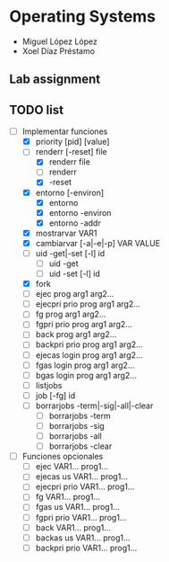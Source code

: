 # Operating Systems
- Miguel López López
- Xoel Díaz Préstamo
## Lab assignment
## TODO list

- [ ] Implementar funciones
    - [x] priority [pid] [value]
    - [ ] renderr [-reset] file
        - [x] renderr file
        - [ ] renderr
        - [x] -reset
    - [x] entorno [-environ]
        - [x] entorno
        - [x] entorno -environ
        - [x] entorno -addr
    - [x] mostrarvar VAR1
    - [x] cambiarvar [-a|-e|-p] VAR VALUE 
    - [ ] uid -get|-set [-l] id
        - [ ] uid -get
        - [ ] uid -set [-l] id
    - [x] fork
    - [ ] ejec prog arg1 arg2...
    - [ ] ejecpri prio prog arg1 arg2...
    - [ ] fg prog arg1 arg2...
    - [ ] fgpri prio prog arg1 arg2...
    - [ ] back prog arg1 arg2...
    - [ ] backpri prio prog arg1 arg2...
    - [ ] ejecas login prog arg1 arg2...
    - [ ] fgas login prog arg1 arg2...
    - [ ] bgas login prog arg1 arg2...
    - [ ] listjobs
    - [ ] job [-fg] id
    - [ ] borrarjobs -term|-sig|-all|-clear
        - [ ] borrarjobs -term
        - [ ] borrarjobs -sig
        - [ ] borrarjobs -all
        - [ ] borrarjobs -clear

- [ ] Funciones opcionales
    - [ ] ejec VAR1... prog1...
    - [ ] ejecas us VAR1... prog1...
    - [ ] ejecpri prio VAR1... prog1...
    - [ ] fg VAR1... prog1...
    - [ ] fgas us VAR1... prog1...
    - [ ] fgpri prio VAR1... prog1...
    - [ ] back VAR1... prog1...
    - [ ] backas us VAR1... prog1...
    - [ ] backpri prio VAR1... prog1...
